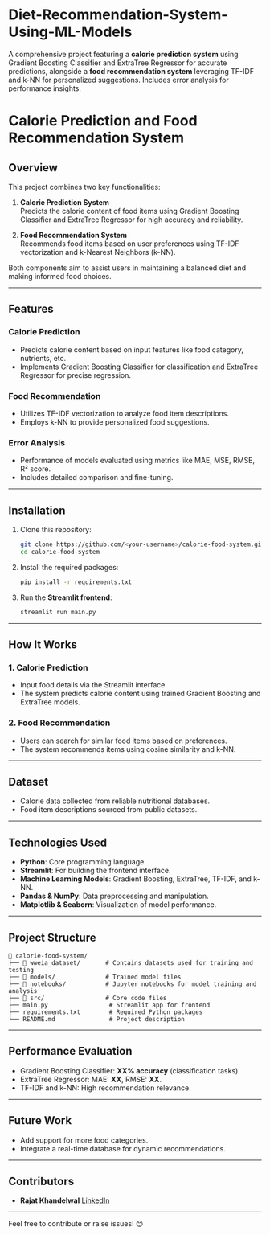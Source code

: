 # Diet-Recommendation-System-Using-ML-Models
A comprehensive project featuring a **calorie prediction system** using Gradient Boosting Classifier and ExtraTree Regressor for accurate predictions, alongside a **food recommendation system** leveraging TF-IDF and k-NN for personalized suggestions. Includes error analysis for performance insights.

# **Calorie Prediction and Food Recommendation System**

## **Overview**

This project combines two key functionalities:

1. **Calorie Prediction System**  
   Predicts the calorie content of food items using Gradient Boosting Classifier and ExtraTree Regressor for high accuracy and reliability.

2. **Food Recommendation System**  
   Recommends food items based on user preferences using TF-IDF vectorization and k-Nearest Neighbors (k-NN).

Both components aim to assist users in maintaining a balanced diet and making informed food choices.

---

## **Features**

### **Calorie Prediction**
- Predicts calorie content based on input features like food category, nutrients, etc.
- Implements Gradient Boosting Classifier for classification and ExtraTree Regressor for precise regression.

### **Food Recommendation**
- Utilizes TF-IDF vectorization to analyze food item descriptions.
- Employs k-NN to provide personalized food suggestions.

### **Error Analysis**
- Performance of models evaluated using metrics like MAE, MSE, RMSE, R² score.
- Includes detailed comparison and fine-tuning.

---

## **Installation**

1. Clone this repository:
   ```bash
   git clone https://github.com/<your-username>/calorie-food-system.git
   cd calorie-food-system
   ```

2. Install the required packages:
   ```bash
   pip install -r requirements.txt
   ```

3. Run the **Streamlit frontend**:
   ```bash
   streamlit run main.py
   ```

---

## **How It Works**

### **1. Calorie Prediction**
- Input food details via the Streamlit interface.
- The system predicts calorie content using trained Gradient Boosting and ExtraTree models.

### **2. Food Recommendation**
- Users can search for similar food items based on preferences.
- The system recommends items using cosine similarity and k-NN.

---

## **Dataset**
- Calorie data collected from reliable nutritional databases.
- Food item descriptions sourced from public datasets.

---

## **Technologies Used**
- **Python**: Core programming language.
- **Streamlit**: For building the frontend interface.
- **Machine Learning Models**: Gradient Boosting, ExtraTree, TF-IDF, and k-NN.
- **Pandas & NumPy**: Data preprocessing and manipulation.
- **Matplotlib & Seaborn**: Visualization of model performance.

---

## **Project Structure**

```
📂 calorie-food-system/
├── 📂 wweia_dataset/       # Contains datasets used for training and testing
├── 📂 models/              # Trained model files
├── 📂 notebooks/           # Jupyter notebooks for model training and analysis
├── 📂 src/                 # Core code files
├── main.py                 # Streamlit app for frontend
├── requirements.txt        # Required Python packages
└── README.md               # Project description
```

---

## **Performance Evaluation**
- Gradient Boosting Classifier: **XX% accuracy** (classification tasks).
- ExtraTree Regressor: MAE: **XX**, RMSE: **XX**.
- TF-IDF and k-NN: High recommendation relevance.

---

## **Future Work**
- Add support for more food categories.
- Integrate a real-time database for dynamic recommendations.

---

## **Contributors**
- **Rajat Khandelwal**  [LinkedIn](https://linkedin.com/in/your-profile)  

---

Feel free to contribute or raise issues! 😊
